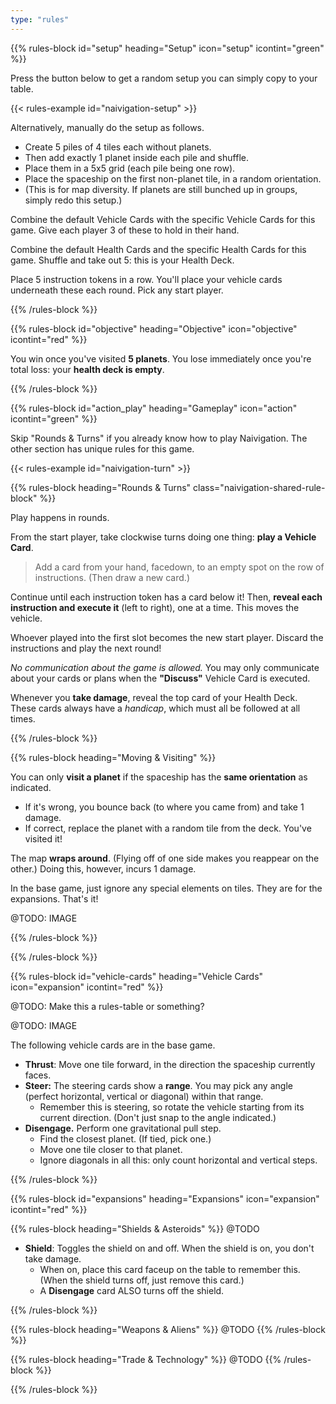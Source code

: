 ```yaml
---
type: "rules"
---
```


{{% rules-block id="setup" heading="Setup" icon="setup" icontint="green" %}}

Press the button below to get a random setup you can simply copy to your table.

{{< rules-example id="naivigation-setup" >}}

Alternatively, manually do the setup as follows.
* Create 5 piles of 4 tiles each without planets. 
* Then add exactly 1 planet inside each pile and shuffle. 
* Place them in a 5x5 grid (each pile being one row). 
* Place the spaceship on the first non-planet tile, in a random orientation. 
* (This is for map diversity. If planets are still bunched up in groups, simply redo this setup.)

<div class="naivigation-shared-rule">
Combine the default Vehicle Cards with the specific Vehicle Cards for this game. Give each player 3 of these to hold in their hand.

Combine the default Health Cards and the specific Health Cards for this game. Shuffle and take out 5: this is your Health Deck.

Place 5 instruction tokens in a row. You'll place your vehicle cards underneath these each round. Pick any start player.
</div>

{{% /rules-block %}}

{{% rules-block id="objective" heading="Objective" icon="objective" icontint="red" %}}

You win once you've visited **5 planets**. You lose immediately once you're total loss: your **health deck is empty**. 

{{% /rules-block %}}

{{% rules-block id="action_play" heading="Gameplay" icon="action" icontint="green" %}}

Skip "Rounds & Turns" if you already know how to play Naivigation. The other section has unique rules for this game.

{{< rules-example id="naivigation-turn" >}}

<!--- @TODO: Mark the entire _block_ as a shared rule?? Test this, make it work --->
{{% rules-block heading="Rounds & Turns" class="naivigation-shared-rule-block" %}}

Play happens in rounds.

From the start player, take clockwise turns doing one thing: **play a Vehicle Card**.

> Add a card from your hand, facedown, to an empty spot on the row of instructions. (Then draw a new card.)

Continue until each instruction token has a card below it! Then, **reveal each instruction and execute it** (left to right), one at a time. This moves the vehicle. 

Whoever played into the first slot becomes the new start player. Discard the instructions and play the next round!

_No communication about the game is allowed._ You may only communicate about your cards or plans when the **"Discuss"** Vehicle Card is executed.

Whenever you **take damage**, reveal the top card of your Health Deck. These cards always have a _handicap_, which must all be followed at all times.

{{% /rules-block %}}

{{% rules-block heading="Moving & Visiting" %}}

You can only **visit a planet** if the spaceship has the **same orientation** as indicated. 
* If it's wrong, you bounce back (to where you came from) and take 1 damage.
* If correct, replace the planet with a random tile from the deck. You've visited it!

The map **wraps around**. (Flying off of one side makes you reappear on the other.) Doing this, however, incurs 1 damage.

In the base game, just ignore any special elements on tiles. They are for the expansions. That's it!

@TODO: IMAGE

{{% /rules-block %}}

{{% /rules-block %}}

{{% rules-block id="vehicle-cards" heading="Vehicle Cards" icon="expansion" icontint="red" %}}

@TODO: Make this a rules-table or something?

@TODO: IMAGE

The following vehicle cards are in the base game.

* **Thrust**: Move one tile forward, in the direction the spaceship currently faces.
* **Steer:** The steering cards show a **range**. You may pick any angle (perfect horizontal, vertical or diagonal) within that range.
  * Remember this is steering, so rotate the vehicle starting from its current direction. (Don't just snap to the angle indicated.)
* **Disengage.** Perform one gravitational pull step.
	* Find the closest planet. (If tied, pick one.)
	* Move one tile closer to that planet.
	* Ignore diagonals in all this: only count horizontal and vertical steps.


{{% /rules-block %}}

{{% rules-block id="expansions" heading="Expansions" icon="expansion" icontint="red" %}}

{{% rules-block heading="Shields & Asteroids" %}}
@TODO

* **Shield**: Toggles the shield on and off. When the shield is on, you don't take damage.
	* When on, place this card faceup on the table to remember this. (When the shield turns off, just remove this card.)
	* A **Disengage** card ALSO turns off the shield.

{{% /rules-block %}}

{{% rules-block heading="Weapons & Aliens" %}}
@TODO
{{% /rules-block %}}

{{% rules-block heading="Trade & Technology" %}}
@TODO
{{% /rules-block %}}

{{% /rules-block %}}